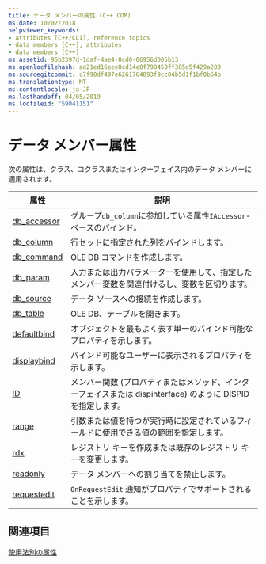 ```yaml
---
title: データ メンバーの属性 (C++ COM)
ms.date: 10/02/2018
helpviewer_keywords:
- attributes [C++/CLI], reference topics
- data members [C++], attributes
- data members [C++]
ms.assetid: 95b2397d-1daf-4ae4-8cd0-06956d005b13
ms.openlocfilehash: ad21ed16eee8cd14e8f798450ff385d5f429a280
ms.sourcegitcommit: c7f90df497e6261764893f9cc04b5d1f1bf0b64b
ms.translationtype: MT
ms.contentlocale: ja-JP
ms.lasthandoff: 04/05/2019
ms.locfileid: "59041151"
---
```

# <a name="data-member-attributes"></a>データ メンバー属性

次の属性は、クラス、コクラスまたはインターフェイス内のデータ メンバーに適用されます。

|属性|説明|
|---------------|-----------------|
|[db_accessor](db-accessor.md)|グループ`db_column`に参加している属性`IAccessor`-ベースのバインド。|
|[db_column](db-column.md)|行セットに指定された列をバインドします。|
|[db_command](db-command.md)|OLE DB コマンドを作成します。|
|[db_param](db-param.md)|入力または出力パラメーターを使用して、指定したメンバー変数を関連付けるし、変数を区切ります。|
|[db_source](db-source.md)|データ ソースへの接続を作成します。|
|[db_table](db-table.md)|OLE DB、テーブルを開きます。|
|[defaultbind](defaultbind.md)|オブジェクトを最もよく表す単一のバインド可能なプロパティを示します。|
|[displaybind](displaybind.md)|バインド可能なユーザーに表示されるプロパティを示します。|
|[ID](id.md)|メンバー関数 (プロパティまたはメソッド、インターフェイスまたは dispinterface) のように DISPID を指定します。|
|[range](range-cpp.md)|引数または値を持つが実行時に設定されているフィールドに使用できる値の範囲を指定します。|
|[rdx](rdx.md)|レジストリ キーを作成または既存のレジストリ キーを変更します。|
|[readonly](readonly-cpp.md)|データ メンバーへの割り当てを禁止します。|
|[requestedit](requestedit.md)|`OnRequestEdit` 通知がプロパティでサポートされることを示します。|

## <a name="see-also"></a>関連項目

[使用法別の属性](attributes-by-usage.md)